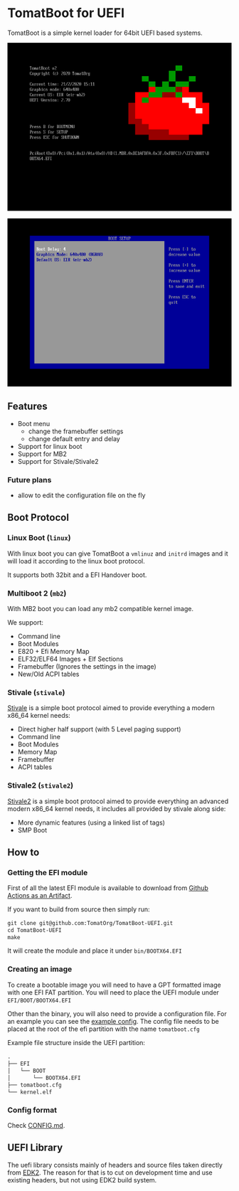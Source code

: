# TomatBoot for UEFI

TomatBoot is a simple kernel loader for 64bit UEFI based systems.

![Main Menu](screenshots/mainmenu.png)

![Setup Menu](screenshots/setupmenu.png)

## Features

* Boot menu
	* change the framebuffer settings
	* change default entry and delay
* Support for linux boot
* Support for MB2
* Support for Stivale/Stivale2

### Future plans
* allow to edit the configuration file on the fly

## Boot Protocol
### Linux Boot (`linux`)
With linux boot you can give TomatBoot a `vmlinuz` and `initrd` images and it will load it according to the linux 
boot protocol.

It supports both 32bit and a EFI Handover boot.

### Multiboot 2 (`mb2`)
With MB2 boot you can load any mb2 compatible kernel image.

We support:
* Command line
* Boot Modules
* E820 + Efi Memory Map
* ELF32/ELF64 Images + Elf Sections
* Framebuffer (Ignores the settings in the image)
* New/Old ACPI tables

### Stivale (`stivale`)
[Stivale](https://github.com/limine-bootloader/limine/blob/master/STIVALE.md) is a simple boot protocol aimed to provide 
everything a modern x86_64 kernel needs:
* Direct higher half support (with 5 Level paging support)
* Command line
* Boot Modules
* Memory Map
* Framebuffer
* ACPI tables

### Stivale2 (`stivale2`)
[Stivale2](https://github.com/limine-bootloader/limine/blob/master/STIVALE2.md) is a simple boot protocol aimed to provide 
everything an advanced modern x86_64 kernel needs, it includes all provided by stivale along side:
* More dynamic features (using a linked list of tags)
* SMP Boot

## How to
### Getting the EFI module
First of all the latest EFI module is available to download from [Github Actions as an Artifact](https://github.com/TomatOrg/TomatBoot-UEFI/actions?query=workflow%3ATomatBoot-UEFI).

If you want to build from source then simply run:
```shell script
git clone git@github.com:TomatOrg/TomatBoot-UEFI.git
cd TomatBoot-UEFI
make
```

It will create the module and place it under `bin/BOOTX64.EFI`

### Creating an image
To create a bootable image you will need to have a GPT formatted image with one EFI FAT partition. You will 
need to place the UEFI module under `EFI/BOOT/BOOTX64.EFI` 

Other than the binary, you will also need to provide a configuration file. For an example you can see the 
[example config](config/example.cfg). The config file needs to be placed at the root of the efi partition 
with the name `tomatboot.cfg`


Example file structure inside the UEFI partition:
```
.
├── EFI
│   └── BOOT
│       └── BOOTX64.EFI
├── tomatboot.cfg
└── kernel.elf
```

### Config format
Check [CONFIG.md](CONFIG.md).

## UEFI Library

The uefi library consists mainly of headers and source files taken directly from [EDK2](https://github.com/tianocore/edk2). 
The reason for that is to cut on development time and use existing headers, but not using EDK2 build system.
